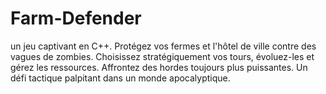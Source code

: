 # Farm-Defender
un jeu captivant en C++. Protégez vos fermes et l'hôtel de ville contre des vagues de zombies. Choisissez stratégiquement vos tours, évoluez-les et gérez les ressources. Affrontez des hordes toujours plus puissantes. Un défi tactique palpitant dans un monde apocalyptique.
